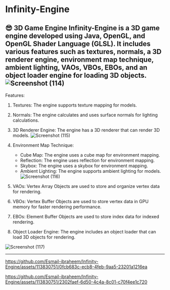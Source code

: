 # Infinity-Engine
:sunglasses: 3D Game Engine
Infinity-Engine is a 3D game engine developed using Java, OpenGL, and OpenGL Shader Language (GLSL). It includes various features such as textures, normals, a 3D renderer engine, environment map technique, ambient lighting, VAOs, VBOs, EBOs, and an object loader engine for loading 3D objects.
![Screenshot (114)](https://github.com/Esmail-ibraheem/Infinity-Engine/assets/113830751/1ce2daba-6b15-4c23-9257-92e8db7f83dd)
-----
Features:

1. Textures: The engine supports texture mapping for models.
1. Normals: The engine calculates and uses surface normals for lighting calculations.
1. 3D Renderer Engine: The engine has a 3D renderer that can render 3D models.
![Screenshot (115)](https://github.com/Esmail-ibraheem/Infinity-Engine/assets/113830751/a2a27969-830c-4fda-a1ea-5b96aae8f11d)

1. Environment Map Technique:
    - Cube Map: The engine uses a cube map for environment mapping.
    - Reflection: The engine uses reflection for environment mapping.
    - Skybox: The engine uses a skybox for environment mapping.
    - Ambient Lighting: The engine supports ambient lighting for models.
    ![Screenshot (116)](https://github.com/Esmail-ibraheem/Infinity-Engine/assets/113830751/3e8e1a98-44c5-4bbb-9a6e-fd76358ce727)

1. VAOs: Vertex Array Objects are used to store and organize vertex data for rendering.
1. VBOs: Vertex Buffer Objects are used to store vertex data in GPU memory for faster rendering performance.
1. EBOs: Element Buffer Objects are used to store index data for indexed rendering.
1. Object Loader Engine: The engine includes an object loader that can load 3D objects for rendering.



![Screenshot (117)](https://github.com/Esmail-ibraheem/Infinity-Engine/assets/113830751/fabc44f6-1a69-497a-8e2b-e147973f04ec)

-----

https://github.com/Esmail-ibraheem/Infinity-Engine/assets/113830751/0fcb683c-ecb8-4feb-9aa5-23201a1216ea



https://github.com/Esmail-ibraheem/Infinity-Engine/assets/113830751/2302faef-6d50-4c4a-8c01-c70f4ee1c720



